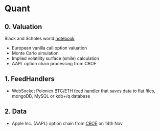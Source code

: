 # Quant

## 0. Valuation

Black and Scholes world [notebook](https://github.com/0x3W/Quant/blob/master/Black-Scholes%20World.ipynb)
 - European vanilla call option valuation
 - Monte Carlo simulation 
 - Implied volatility surface (smile) calculation
 - AAPL option chain processing from CBOE


## 1. FeedHandlers

 - WebSocket Poloniex BTC/ETH [feed handler](https://github.com/0x3W/Quant/blob/master/Poloniex-BTCETH-SQL-WebSocket-FeedHandler.py) that saves data to flat files, mongoDB, MySQL or kdb+/q database  
 
 ## 2. Data
 
 - Apple Inc. (AAPL) option chain from [CBOE](http://www.cboe.com/delayedquote/quote-table) on 14th Nov
